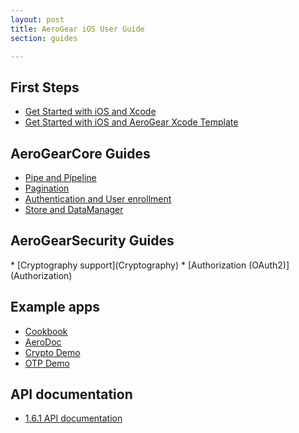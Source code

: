 ```yaml
---
layout: post
title: AeroGear iOS User Guide
section: guides

---
```


<h2 class="section-header" id="core"><i class="fa fa-graduation-cap"></i> First Steps</h2>

* [Get Started with iOS and Xcode](AeroGearandXcode)
* [Get Started with iOS and AeroGear Xcode Template](XcodeTemplate)

<h2 class="section-header" id="core"><i class="fa fa-rocket"></i> AeroGear<strong>Core</strong> Guides</h2>

* [Pipe and Pipeline](Pipe)
* [Pagination](Pagination)
* [Authentication and User enrollment](Authentication)
* [Store and DataManager](DataStore)


<h2 class="section-header" id="security"><i class="fa fa-shield"></i> AeroGear<strong>Security</strong> Guides</h2>
* [Cryptography support](Cryptography)
* [Authorization (OAuth2)](Authorization)

## Example apps

* [Cookbook](https://github.com/aerogear/aerogear-ios-cookbook)
* [AeroDoc](https://github.com/aerogear/aerogear-aerodoc-ios)
* [Crypto Demo](https://github.com/aerogear/aerogear-crypto-ios-demo)
* [OTP Demo](https://github.com/aerogear/aerogear-otp-ios-demo)

## API documentation
* [1.6.1 API documentation](/docs/specs/aerogear-ios/)